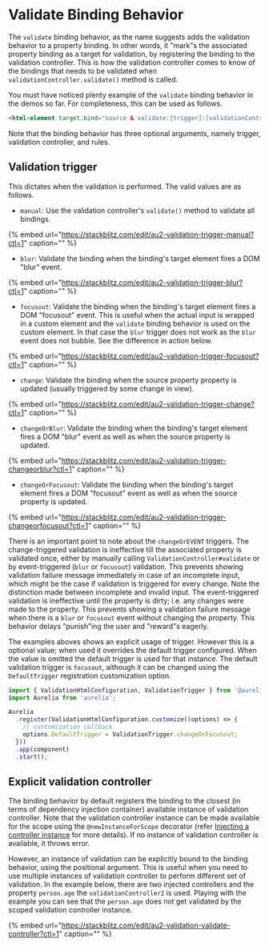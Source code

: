 # Validate Binding Behavior

The `validate` binding behavior, as the name suggests adds the validation behavior to a property binding. In other words, it "mark"s the associated property binding as a target for validation, by registering the binding to the validation controller. This is how the validation controller comes to know of the bindings that needs to be validated when `validationController.validate()` method is called.

You must have noticed plenty example of the `validate` binding behavior in the demos so far. For completeness, this can be used as follows.

```html
<html-element target.bind="source & validate:[trigger]:[validationController]:[rules]"></html-element>
```

Note that the binding behavior has three optional arguments, namely trigger, validation controller, and rules.

## Validation trigger

This dictates when the validation is performed. The valid values are as follows.

* `manual`: Use the validation controller's `validate()` method to validate all bindings.

{% embed url="https://stackblitz.com/edit/au2-validation-trigger-manual?ctl=1" caption="" %}

* `blur`:  Validate the binding when the binding's target element fires a DOM "blur" event.

{% embed url="https://stackblitz.com/edit/au2-validation-trigger-blur?ctl=1" caption="" %}

* `focusout`:  Validate the binding when the binding's target element fires a DOM "focusout" event. This is useful when the actual input is wrapped in a custom element and the `validate` binding behavior is used on the custom element. In that case the `blur` trigger does not work as the `blur` event does not bubble. See the difference in action below.

{% embed url="https://stackblitz.com/edit/au2-validation-trigger-focusout?ctl=1" caption="" %}

* `change`: Validate the binding when the source property property is updated \(usually triggered by some change in view\).

{% embed url="https://stackblitz.com/edit/au2-validation-trigger-change?ctl=1" caption="" %}

* `changeOrBlur`: Validate the binding when the binding's target element fires a DOM "blur" event as well as when the source property is updated.

{% embed url="https://stackblitz.com/edit/au2-validation-trigger-changeorblur?ctl=1" caption="" %}

* `changeOrFocusout`: Validate the binding when the binding's target element fires a DOM "focusout" event as well as when the source property is updated.

{% embed url="https://stackblitz.com/edit/au2-validation-trigger-changeorfocusout?ctl=1" caption="" %}

There is an important point to note about the `changeOrEVENT` triggers. The change-triggered validation is ineffective till the associated property is validated once, either by manually calling `ValidationController#validate` or by event-triggered \(`blur` or `focusout`\) validation. This prevents showing validation failure message immediately in case of an incomplete input, which might be the case if validation is triggered for every change. Note the distinction made between incomplete and invalid input. The event-triggered validation is ineffective until the property is dirty; i.e. any changes were made to the property. This prevents showing a validation failure message when there is a `blur` or `focusout` event without changing the property. This behavior delays "punish"ing the user and "reward"s eagerly.

The examples aboves shows an explicit usage of trigger. However this is a optional value; when used it overrides the default trigger configured. When the value is omitted the default trigger is used for that instance. The default validation trigger is `focusout`, although it can be changed using the `DefaultTrigger` registration customization option.

```typescript
import { ValidationHtmlConfiguration, ValidationTrigger } from '@aurelia/validation-html';
import Aurelia from 'aurelia';

Aurelia
  .register(ValidationHtmlConfiguration.customize((options) => {
    // customization callback
    options.DefaultTrigger = ValidationTrigger.changeOrFocusout;
  }))
  .app(component)
  .start();
```

## Explicit validation controller

The binding behavior by default registers the binding to the closest \(in terms of dependency injection container\) available instance of validation controller. Note that the validation controller instance can be made available for the scope using the `@newInstanceForScope` decorator \(refer [Injecting a controller instance](validation-controller.md#injecting-a-controller-instance) for more details\). If no instance of validation controller is available, it throws error.

However, an instance of validation can be explicitly bound to the binding behavior, using the positional argument. This is useful when you need to use multiple instances of validation controller to perform different set of validation. In the example below, there are two injected controllers and the property `person.age` the `validationController2` is used. Playing with the example you can see that the `person.age` does not get validated by the scoped validation controller instance.

{% embed url="https://stackblitz.com/edit/au2-validation-validate-controller?ctl=1" caption="" %}

